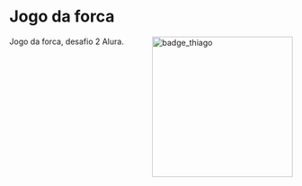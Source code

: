 ﻿# Jogo da forca
 
 <img src='![cms_files_10224_1644516322badge](https://user-images.githubusercontent.com/82094219/173982920-b826b90f-470e-4b61-b169-f245ba81d48a.png)' align="right" alt='badge_thiago' width='250px' height='auto' />
 
Jogo da forca, desafio 2 Alura.
